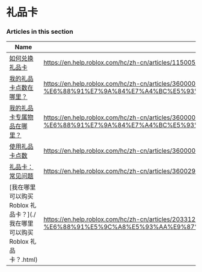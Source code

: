 # 礼品卡  
### Articles in this section
Name|URL
-|-
[如何兑换礼品卡](./如何兑换礼品卡.html) |https://en.help.roblox.com/hc/zh-cn/articles/115005566223-%E5%A6%82%E4%BD%95%E5%85%91%E6%8D%A2%E7%A4%BC%E5%93%81%E5%8D%A1
[我的礼品卡点数在哪里？](./我的礼品卡点数在哪里？.html) |https://en.help.roblox.com/hc/zh-cn/articles/360000291806-%E6%88%91%E7%9A%84%E7%A4%BC%E5%93%81%E5%8D%A1%E7%82%B9%E6%95%B0%E5%9C%A8%E5%93%AA%E9%87%8C-
[我的礼品卡专属物品在哪里？](./我的礼品卡专属物品在哪里？.html) |https://en.help.roblox.com/hc/zh-cn/articles/360000230863-%E6%88%91%E7%9A%84%E7%A4%BC%E5%93%81%E5%8D%A1%E4%B8%93%E5%B1%9E%E7%89%A9%E5%93%81%E5%9C%A8%E5%93%AA%E9%87%8C-
[使用礼品卡点数](./使用礼品卡点数.html) |https://en.help.roblox.com/hc/zh-cn/articles/360000291786-%E4%BD%BF%E7%94%A8%E7%A4%BC%E5%93%81%E5%8D%A1%E7%82%B9%E6%95%B0
[礼品卡：常见问题](./礼品卡：常见问题.html) |https://en.help.roblox.com/hc/zh-cn/articles/360029697131-%E7%A4%BC%E5%93%81%E5%8D%A1-%E5%B8%B8%E8%A7%81%E9%97%AE%E9%A2%98
[我在哪里可以购买 Roblox 礼品卡？](./我在哪里可以购买 Roblox 礼品卡？.html) |https://en.help.roblox.com/hc/zh-cn/articles/203312720-%E6%88%91%E5%9C%A8%E5%93%AA%E9%87%8C%E5%8F%AF%E4%BB%A5%E8%B4%AD%E4%B9%B0-Roblox-%E7%A4%BC%E5%93%81%E5%8D%A1-